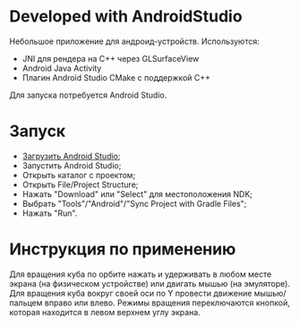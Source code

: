 # Developed with AndroidStudio 

Небольшое приложение для андроид-устройств. 
Используются: 
* JNI для рендера на С++ через GLSurfaceView
* Android Java Activity
* Плагин Android Studio CMake с поддержкой C++

Для запуска потребуется Android Studio.

# Запуск

* [Загрузить Android Studio](https://developer.android.com/studio?hl=ru);
* Запустить Android Studio;
* Открыть каталог с проектом;
* Открыть File/Project Structure;
* Нажать "Download" или "Select" для местоположения NDK;
* Выбрать "Tools"/"Android"/"Sync Project with Gradle Files";
* Нажать "Run".

# Инструкция по применению

Для вращения куба по орбите нажать и удерживать в любом месте экрана (на физическом устройстве) или двигать мышью (на эмуляторе).
Для вращения куба вокруг своей оси по Y провести движение мышью/пальцем вправо или влево.
Режимы вращения переключаются кнопкой, которая находится в левом верхнем углу экрана. 

